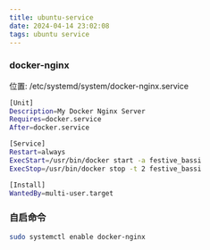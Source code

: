 ```yaml
---
title: ubuntu-service
date: 2024-04-14 23:02:08
tags: ubuntu service
---
```

### docker-nginx
位置: /etc/systemd/system/docker-nginx.service
```sh
[Unit]
Description=My Docker Nginx Server
Requires=docker.service
After=docker.service

[Service]
Restart=always
ExecStart=/usr/bin/docker start -a festive_bassi
ExecStop=/usr/bin/docker stop -t 2 festive_bassi

[Install]
WantedBy=multi-user.target
```

### 自启命令
```sh
sudo systemctl enable docker-nginx
```
